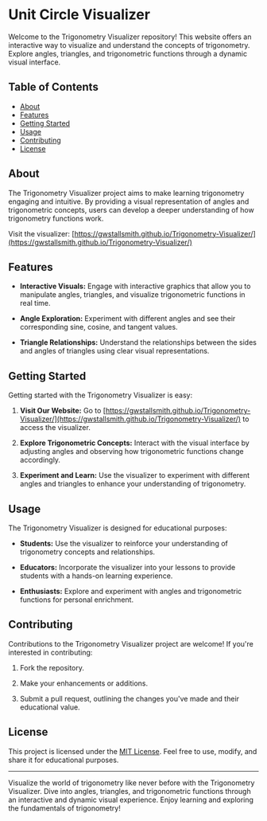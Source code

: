 # Unit Circle Visualizer

Welcome to the Trigonometry Visualizer repository! This website offers an interactive way to visualize and understand the concepts of trigonometry. Explore angles, triangles, and trigonometric functions through a dynamic visual interface.


## Table of Contents

- [About](#about)
- [Features](#features)
- [Getting Started](#getting-started)
- [Usage](#usage)
- [Contributing](#contributing)
- [License](#license)

## About

The Trigonometry Visualizer project aims to make learning trigonometry engaging and intuitive. By providing a visual representation of angles and trigonometric concepts, users can develop a deeper understanding of how trigonometry functions work.

Visit the visualizer: [https://gwstallsmith.github.io/Trigonometry-Visualizer/](https://gwstallsmith.github.io/Trigonometry-Visualizer/)

## Features

- **Interactive Visuals:** Engage with interactive graphics that allow you to manipulate angles, triangles, and visualize trigonometric functions in real time.

- **Angle Exploration:** Experiment with different angles and see their corresponding sine, cosine, and tangent values.

- **Triangle Relationships:** Understand the relationships between the sides and angles of triangles using clear visual representations.

## Getting Started

Getting started with the Trigonometry Visualizer is easy:

1. **Visit Our Website:** Go to [https://gwstallsmith.github.io/Trigonometry-Visualizer/](https://gwstallsmith.github.io/Trigonometry-Visualizer/) to access the visualizer.

2. **Explore Trigonometric Concepts:** Interact with the visual interface by adjusting angles and observing how trigonometric functions change accordingly.

3. **Experiment and Learn:** Use the visualizer to experiment with different angles and triangles to enhance your understanding of trigonometry.

## Usage

The Trigonometry Visualizer is designed for educational purposes:

- **Students:** Use the visualizer to reinforce your understanding of trigonometry concepts and relationships.

- **Educators:** Incorporate the visualizer into your lessons to provide students with a hands-on learning experience.

- **Enthusiasts:** Explore and experiment with angles and trigonometric functions for personal enrichment.

## Contributing

Contributions to the Trigonometry Visualizer project are welcome! If you're interested in contributing:

1. Fork the repository.

2. Make your enhancements or additions.

3. Submit a pull request, outlining the changes you've made and their educational value.

## License

This project is licensed under the [MIT License](LICENSE). Feel free to use, modify, and share it for educational purposes.

---

Visualize the world of trigonometry like never before with the Trigonometry Visualizer. Dive into angles, triangles, and trigonometric functions through an interactive and dynamic visual experience. Enjoy learning and exploring the fundamentals of trigonometry!
